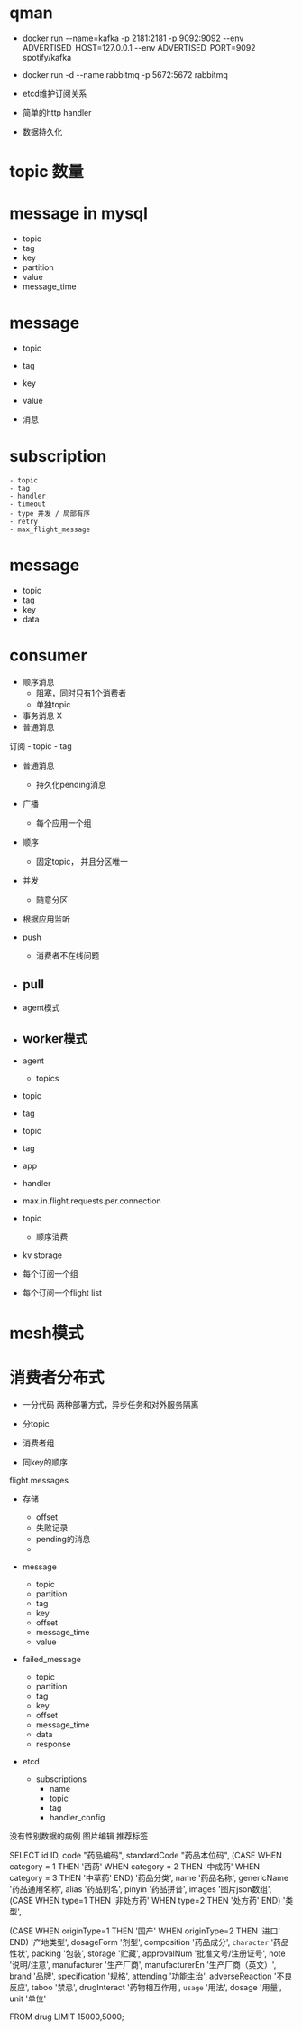 # qman
- docker run --name=kafka -p 2181:2181 -p 9092:9092 --env ADVERTISED_HOST=127.0.0.1 --env ADVERTISED_PORT=9092 spotify/kafka
- docker run -d --name rabbitmq -p 5672:5672 rabbitmq

- etcd维护订阅关系
- 简单的http handler
- 数据持久化

# topic 数量


# message in mysql
- topic
- tag
- key
- partition
- value
- message_time

# message
- topic
- tag
- key
- value


- 消息

# subscription
    - topic
    - tag
    - handler
    - timeout
    - type 并发 / 局部有序
    - retry
    - max_flight_message

# message
- topic
- tag
- key
- data

# consumer
- 顺序消息
    - 阻塞，同时只有1个消费者
    - 单独topic
- 事务消息 X
- 普通消息

订阅
    - topic
    - tag

- 普通消息
    - 持久化pending消息

- 广播
    - 每个应用一个组

- 顺序
    - 固定topic， 并且分区唯一

- 并发
    - 随意分区

- 根据应用监听

- push
    - 消费者不在线问题

- pull
    - 

- agent模式

- worker模式
    - 


- agent
    - topics



- topic
- tag
    

- topic
- tag
- app
- handler
- max.in.flight.requests.per.connection


- topic
    - 顺序消费


- kv storage
- 每个订阅一个组
- 每个订阅一个flight list


# mesh模式


# 消费者分布式

- 一分代码 两种部署方式，异步任务和对外服务隔离
- 分topic
- 消费者组


- 同key的顺序


flight messages



- 存储
    - offset
    - 失败记录
    - pending的消息
    - 


- message
    - topic
    - partition
    - tag
    - key
    - offset
    - message_time
    - value

- failed_message
    - topic
    - partition
    - tag
    - key
    - offset
    - message_time
    - data
    - response

- etcd
    - subscriptions
        - name
        - topic
        - tag
        - handler_config

没有性别数据的病例
图片编辑
推荐标签

SELECT
 id ID, 
 code "药品编码", 
 standardCode "药品本位码", 
 (CASE WHEN category = 1 THEN '西药' WHEN category = 2 THEN '中成药' WHEN category = 3 THEN '中草药' END) '药品分类', 
 name '药品名称', 
 genericName '药品通用名称', 
 alias '药品别名',
 pinyin '药品拼音',
 images '图片json数组',
 (CASE WHEN type=1 THEN '非处方药' WHEN type=2 THEN '处方药' END) '类型',
 
 (CASE WHEN originType=1 THEN '国产' WHEN originType=2 THEN '进口' END) '产地类型',
 dosageForm '剂型',
 composition '药品成分',
 `character` '药品性状',
 packing '包装',
 storage '贮藏',
 approvalNum '批准文号/注册证号',
 note '说明/注意',
 manufacturer '生产厂商',
 manufacturerEn '生产厂商（英文）',
 brand '品牌',
 specification '规格',
 attending '功能主治',
 adverseReaction '不良反应',
 taboo '禁忌',
 drugInteract '药物相互作用',
 `usage` '用法',
 dosage '用量',
 unit '单位'




 FROM drug LIMIT 15000,5000;
